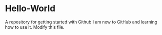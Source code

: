 # Hello-World
A repository for getting started with Github
I am new to GitHub and learning how to use it.
Modify this file.
